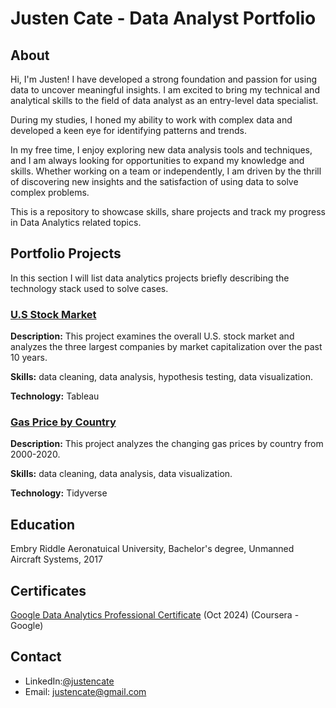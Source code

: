 # Justen Cate - Data Analyst Portfolio

## About
Hi, I'm Justen! I have developed a strong foundation and passion for using data to uncover meaningful insights. I am excited to bring my technical and analytical skills to the field of data analyst as an entry-level data specialist. 

During my studies, I honed my ability to work with complex data and developed a keen eye for identifying patterns and trends. 

In my free time, I enjoy exploring new data analysis tools and techniques, and I am always looking for opportunities to expand my knowledge and skills. Whether working on a team or independently, I am driven by the thrill of discovering new insights and the satisfaction of using data to solve complex problems.

This is a repository to showcase skills, share projects and track my progress in Data Analytics related topics.

## Portfolio Projects
In this section I will list data analytics projects briefly describing the technology stack used to solve cases.

### [U.S Stock Market](https://github.com/MrJCate/USStockMarket)

**Description:** This project examines the overall U.S. stock market and analyzes the three largest companies by market capitalization over the past 10 years. 

**Skills:** data cleaning, data analysis, hypothesis testing, data visualization.

**Technology:** Tableau

### [Gas Price by Country](https://github.com/MrJCate/GasPricesbyCountry)

**Description:** This project analyzes the changing gas prices by country from 2000-2020.

**Skills:** data cleaning, data analysis, data visualization.

**Technology:** Tidyverse 

## Education
Embry Riddle Aeronatuical University, Bachelor's degree, Unmanned Aircraft Systems, 2017

## Certificates
[Google Data Analytics Professional Certificate](https://coursera.org/share/26bca91e3e6dc4027373ea39fe8e1142) (Oct 2024) (Coursera - Google)

## Contact
- LinkedIn:[@justencate](https://www.linkedin.com/in/justencate/)
- Email: justencate@gmail.com
